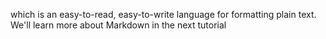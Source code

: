 which is an easy-to-read, easy-to-write language for formatting plain text. We'll learn more about Markdown in the next tutorial
